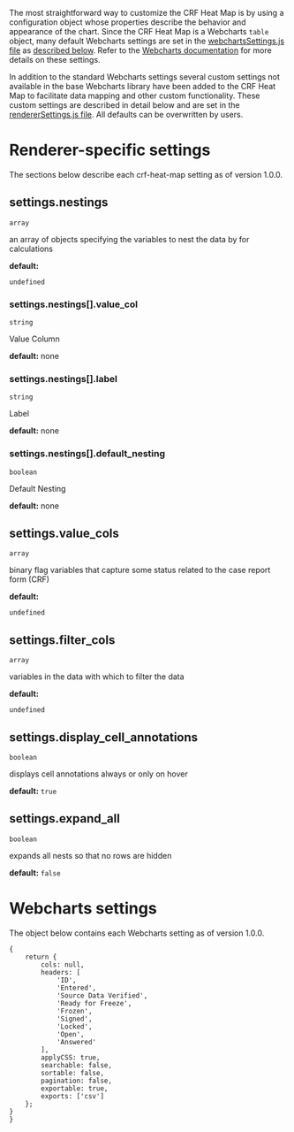 The most straightforward way to customize the CRF Heat Map is by using a configuration object whose properties describe the behavior and appearance of the chart. Since the CRF Heat Map is a Webcharts `table` object, many default Webcharts settings are set in the [webchartsSettings.js file](https://github.com/RhoInc/crf-heat-map/blob/master/src/configuration/webchartsSettings.js) as [described below](#webcharts-settings). Refer to the [Webcharts documentation](https://github.com/RhoInc/Webcharts/wiki/Chart-Configuration) for more details on these settings.

In addition to the standard Webcharts settings several custom settings not available in the base Webcharts library have been added to the CRF Heat Map to facilitate data mapping and other custom functionality. These custom settings are described in detail below and are set in the [rendererSettings.js file](https://github.com/RhoInc/crf-heat-map/blob/master/src/configuration/rendererSettings.js). All defaults can be overwritten by users.

# Renderer-specific settings
The sections below describe each crf-heat-map setting as of version 1.0.0.

## settings.nestings
`array`

an array of objects specifying the variables to nest the data by for calculations

**default:** 
```
undefined
```

### settings.nestings[].value_col
`string`

Value Column

**default:** none

### settings.nestings[].label
`string`

Label

**default:** none

### settings.nestings[].default_nesting
`boolean`

Default Nesting

**default:** none



## settings.value_cols
`array`

binary flag variables that capture some status related to the case report form (CRF)

**default:** 
```
undefined
```



## settings.filter_cols
`array`

variables in the data with which to filter the data

**default:** 
```
undefined
```



## settings.display_cell_annotations
`boolean`

displays cell annotations always or only on hover

**default:** `true`



## settings.expand_all
`boolean`

expands all nests so that no rows are hidden

**default:** `false`

# Webcharts settings
The object below contains each Webcharts setting as of version 1.0.0.

```
{    return {        cols: null,        headers: [            'ID',            'Entered',            'Source Data Verified',            'Ready for Freeze',            'Frozen',            'Signed',            'Locked',            'Open',            'Answered'        ],        applyCSS: true,        searchable: false,        sortable: false,        pagination: false,        exportable: true,        exports: ['csv']    };}}
```